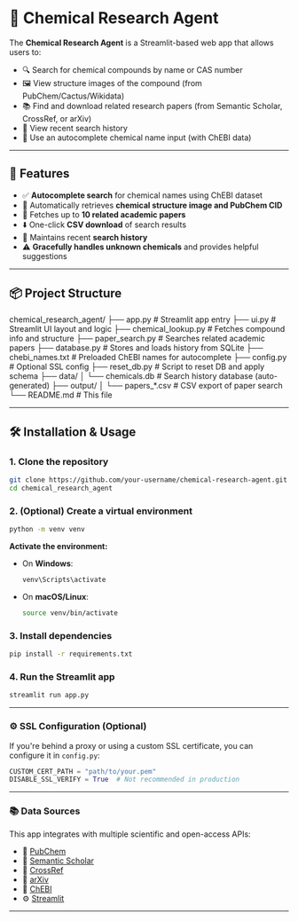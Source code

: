 # 🧪 Chemical Research Agent

The **Chemical Research Agent** is a Streamlit-based web app that allows users to:

- 🔍 Search for chemical compounds by name or CAS number  
- 🖼️ View structure images of the compound (from PubChem/Cactus/Wikidata)  
- 📚 Find and download related research papers (from Semantic Scholar, CrossRef, or arXiv)  
- 🧾 View recent search history  
- 🧠 Use an autocomplete chemical name input (with ChEBI data)

---

## 🚀 Features

- ✅ **Autocomplete search** for chemical names using ChEBI dataset
- 🧬 Automatically retrieves **chemical structure image and PubChem CID**
- 📄 Fetches up to **10 related academic papers**
- ⬇️ One-click **CSV download** of search results
- 🔁 Maintains recent **search history**
- ⚠️ **Gracefully handles unknown chemicals** and provides helpful suggestions

---

## 📦 Project Structure

chemical_research_agent/
├── app.py # Streamlit app entry
├── ui.py # Streamlit UI layout and logic
├── chemical_lookup.py # Fetches compound info and structure
├── paper_search.py # Searches related academic papers
├── database.py # Stores and loads history from SQLite
├── chebi_names.txt # Preloaded ChEBI names for autocomplete
├── config.py # Optional SSL config
├── reset_db.py # Script to reset DB and apply schema
├── data/
│ └── chemicals.db # Search history database (auto-generated)
├── output/
│ └── papers_*.csv # CSV export of paper search
└── README.md # This file


---

## 🛠️ Installation & Usage

### 1. Clone the repository

```bash
git clone https://github.com/your-username/chemical-research-agent.git
cd chemical_research_agent
```

### 2. (Optional) Create a virtual environment

```bash
python -m venv venv
```

**Activate the environment:**

- On **Windows**:
  ```bash
  venv\Scripts\activate
  ```
- On **macOS/Linux**:
  ```bash
  source venv/bin/activate
  ```

### 3. Install dependencies

```bash
pip install -r requirements.txt
```

### 4. Run the Streamlit app

```bash
streamlit run app.py
```

---

### ⚙️ SSL Configuration (Optional)

If you're behind a proxy or using a custom SSL certificate, you can configure it in `config.py`:

```python
CUSTOM_CERT_PATH = "path/to/your.pem"
DISABLE_SSL_VERIFY = True  # Not recommended in production
```

---

### 📚 Data Sources

This app integrates with multiple scientific and open-access APIs:

- 🔬 [PubChem](https://pubchem.ncbi.nlm.nih.gov/)
- 📘 [Semantic Scholar](https://www.semanticscholar.org/)
- 📖 [CrossRef](https://www.crossref.org/)
- 📜 [arXiv](https://arxiv.org/)
- 🧪 [ChEBI](https://www.ebi.ac.uk/chebi/)
- ⚙️ [Streamlit](https://streamlit.io/)

---
